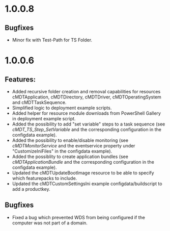 # 1.0.0.8
## Bugfixes
- Minor fix with Test-Path for TS Folder.

# 1.0.0.6
## Features:
- Added recursive folder creation and removal capabilities for resources cMDTApplication, cMDTDirectory, cMDTDriver, cMDTOperatingSystem and cMDTTaskSequence.
- Simplified logic to deployment example scripts.
- Added helper for resource module downloads from PowerShell Gallery in deployment example script.
- Added the possibility to add "set variable" steps to a task sequence (see _cMDT_TS_Step_SetVariable_ and the corresponding configuration in the configdata example).
- Added the possibility to enable/disable monitoring (see _cMDTMonitorService_ and the eventservice property under "CustomizeIniFiles" in the configdata example).
- Added the possiblity to create application bundles (see _cMDTApplicationBundle_ and the corresponding configuration in the configdata example).
- Updated the cMDTUpdateBootImage resource to be able to specify which featurepacks to include.
- Updated the cMDTCustomSettingsIni example configdata/buildscript to add a productkey.

## Bugfixes
- Fixed a bug which prevented WDS from being configured if the computer was not part of a domain.